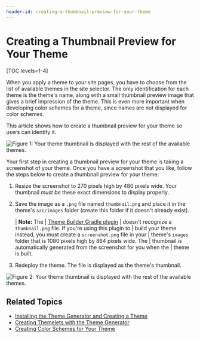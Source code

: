 ```yaml
---
header-id: creating-a-thumbnail-preview-for-your-theme
---
```


# Creating a Thumbnail Preview for Your Theme

[TOC levels=1-4]

When you apply a theme to your site pages, you have to choose from the list of
available themes in the site selector. The only identification for each theme is
the theme's name, along with a small thumbnail preview image that gives a brief
impression of the theme. This is even more important when developing color
schemes for a theme, since names are not displayed for color schemes.

This article shows how to create a thumbnail preview for your theme so users can
identify it.

![Figure 1: Your theme thumbnail is displayed with the rest of the available themes.](../../../../images/theme-dev-theme-thumbnail-default.png)

Your first step in creating a thumbnail preview for your theme is taking a
screenshot of your theme. Once you have a screenshot that you like, follow the
steps below to create a thumbnail preview for your theme:

1.  Resize the screenshot to 270 pixels high by 480 pixels wide. Your thumbnail
    *must be* these exact dimensions to display properly.

2.  Save the image as a `.png` file named `thumbnail.png` and place it in the
    theme's `src/images` folder (create this folder if it doesn't already
    exist).

    | **Note:** The
    | [Theme Builder Gradle plugin](/docs/7-2/reference/-/knowledge_base/r/theme-builder-gradle-plugin)
    | doesn't recognize a `thumbnail.png` file. If you're using this plugin to
    | build your theme instead, you must create a `screenshot.png` file in your
    | theme's `images` folder that is 1080 pixels high by 864 pixels wide. The
    | thumbnail is automatically generated from the screenshot for you when the
    | theme is built.

3.  Redeploy the theme. The  file is displayed as the theme's
    thumbnail.

![Figure 2: Your theme thumbnail is displayed with the rest of the available themes.](../../../../images/theme-dev-theme-thumbnail-custom.png)

## Related Topics

- [Installing the Theme Generator and Creating a Theme](/docs/7-2/reference/-/knowledge_base/r/installing-the-theme-generator-and-creating-a-theme)
- [Creating Themelets with the Theme Generator](/docs/7-2/reference/-/knowledge_base/r/creating-themelets-with-the-themes-generator)
- [Creating Color Schemes for Your Theme](/docs/7-2/frameworks/-/knowledge_base/f/creating-color-schemes-for-your-theme)